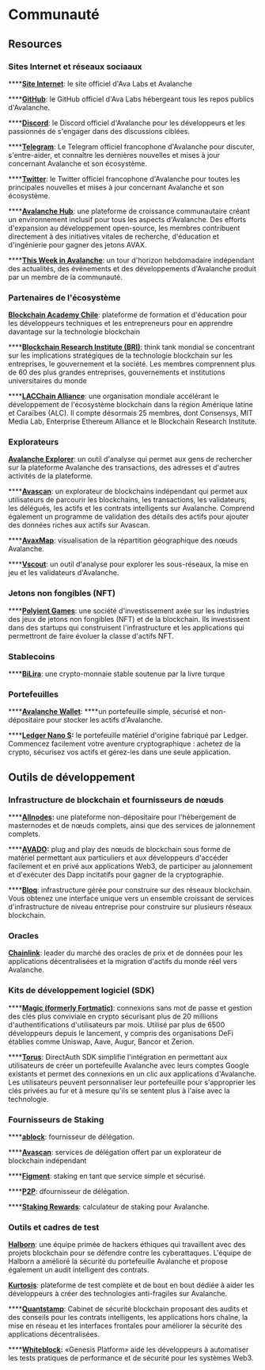 # Communauté

## Resources

### Sites Internet et réseaux sociaaux

\*\*\*\*[**Site Internet**](https://fr.avalabs.org/): le site officiel d'Ava Labs et Avalanche

\*\*\*\*[**GitHub**](https://github.com/ava-labs): le GitHub officiel d'Ava Labs hébergeant tous les repos publics d'Avalanche.

\*\*\*\*[**Discord**](https://chat.avax.network): le Discord officiel d'Avalanche pour les développeurs et les passionnés de s'engager dans des discussions ciblées.

\*\*\*\*[**Telegram**](https://t.me/Avalanche_fr): Le Telegram officiel francophone d'Avalanche pour discuter, s'entre-aider, et connaître les dernières nouvelles et mises à jour concernant Avalanche et son écosystème.

\*\*\*\*[**Twitter**](https://twitter.com/avalanche_fr): le Twitter officiel francophone d'Avalanche pour toutes les principales nouvelles et mises à jour concernant Avalanche et son écosystème.

\*\*\*\*[**Avalanche Hub**](https://community.avax.network/accounts/login/?next=/): une plateforme de croissance communautaire créant un environnement inclusif pour tous les aspects d'Avalanche. Des efforts d'expansion au développement open-source, les membres contribuent directement à des initiatives vitales de recherche, d'éducation et d'ingénierie pour gagner des jetons AVAX.

\*\*\*\*[**This Week in Avalanche**](https://weavax.substack.com/): un tour d'horizon hebdomadaire indépendant des actualités, des événements et des développements d'Avalanche produit par un membre de la communauté.

### Partenaires de l'écosystème

[**Blockchain Academy Chile**](https://www.blockchainacademy.cl/): plateforme de formation et d'éducation pour les développeurs techniques et les entrepreneurs pour en apprendre davantage sur la technologie blockchain

\*\*\*\*[**Blockchain Research Institute \(BRI\)**](https://www.blockchainresearchinstitute.org/): think tank mondial se concentrant sur les implications stratégiques de la technologie blockchain sur les entreprises, le gouvernement et la société. Les membres comprennent plus de 60 des plus grandes entreprises, gouvernements et institutions universitaires du monde

\*\*\*\*[**LACChain Alliance**](https://www.lacchain.net/home#/alliance): une organisation mondiale accélérant le développement de l'écosystème blockchain dans la région Amérique latine et Caraïbes \(ALC\). Il compte désormais 25 membres, dont Consensys, MIT Media Lab, Enterprise Ethereum Alliance et le Blockchain Research Institute.

### Explorateurs

[**Avalanche Explorer**](https://explorer.avax.network): un outil d'analyse qui permet aux gens de rechercher sur la plateforme Avalanche des transactions, des adresses et d'autres activités de la plateforme.

\*\*\*\*[**Avascan**](www.avascan.info): un explorateur de blockchains indépendant qui permet aux utilisateurs de parcourir les blockchains, les transactions, les validateurs, les délégués, les actifs et les contrats intelligents sur Avalanche. Comprend également un programme de validation des détails des actifs pour ajouter des données riches aux actifs sur Avascan.

\*\*\*\*[**AvaxMap**](https://avaxmap.com/): visualisation de la répartition géographique des nœuds Avalanche.

\*\*\*\*[**Vscout**](https://vscout.io): un outil d'analyse pour explorer les sous-réseaux, la mise en jeu et les validateurs d'Avalanche.

### Jetons non fongibles \(NFT\)

\*\*\*\*[**Polyient Games**](https://www.polyient.games): une société d'investissement axée sur les industries des jeux de jetons non fongibles \(NFT\) et de la blockchain. Ils investissent dans des startups qui construisent l'infrastructure et les applications qui permettront de faire évoluer la classe d'actifs NFT.

### Stablecoins

\*\*\*\*[**BiLira**](https://www.bilira.co): une crypto-monnaie stable soutenue par la livre turque

### Portefeuilles

\*\*\*\*[**Avalanche Wallet**](https://wallet.avax.network): ****un portefeuille simple, sécurisé et non-dépositaire pour stocker les actifs d'Avalanche.

\*\*\*\*[**Ledger Nano S**](https://shop.ledger.com/products/ledger-nano-s)**:** le portefeuille matériel d'origine fabriqué par Ledger. Commencez facilement votre aventure cryptographique : achetez de la crypto, sécurisez vos actifs et gérez-les dans une seule application.

## Outils de développement

### Infrastructure de blockchain et fournisseurs de nœuds

\*\*\*\*[**Allnodes**](https://www.allnodes.com)**:** une plateforme non-dépositaire pour l'hébergement de masternodes et de nœuds complets, ainsi que des services de jalonnement complets.

\*\*\*\*[**AVADO**](https://ava.do/)**:** plug and play des nœuds de blockchain sous forme de matériel permettant aux particuliers et aux développeurs d'accéder facilement et en privé aux applications Web3, de participer au jalonnement et d'exécuter des Dapp incitatifs pour gagner de la cryptographie.

\*\*\*\*[**Bloq**](https://www.bloq.com): infrastructure gérée pour construire sur des réseaux blockchain. Vous obtenez une interface unique vers un ensemble croissant de services d'infrastructure de niveau entreprise pour construire sur plusieurs réseaux blockchain.

### Oracles

[**Chainlink**](https://chain.link/): leader du marché des oracles de prix et de données pour les applications décentralisées et la migration d'actifs du monde réel vers Avalanche.

### Kits de développement logiciel \(SDK\)

\*\*\*\*[**Magic \(formerly Fortmatic\)**](https://magic.link/): connexions sans mot de passe et gestion des clés plus conviviale en crypto sécurisant plus de 20 millions d'authentifications d'utilisateurs par mois. Utilisé par plus de 6500 développeurs depuis le lancement, y compris des organisations DeFi établies comme Uniswap, Aave, Augur, Bancor et Zerion.

\*\*\*\*[**Torus**](https://tor.us/): DirectAuth SDK simplifie l'intégration en permettant aux utilisateurs de créer un portefeuille Avalanche avec leurs comptes Google existants et permet des connexions en un clic aux applications d'Avalanche. Les utilisateurs peuvent personnaliser leur portefeuille pour s'approprier les clés privées au fur et à mesure qu'ils se sentent plus à l'aise avec la technologie.

### Fournisseurs de Staking

\*\*\*\*[**ablock**](https://ablock.io/avalanche): fournisseur de délégation.

\*\*\*\*[**Avascan**](https://blog.avascan.info/2020-10-14-avascan-validators-october-2020.html): services de délégation offert par un explorateur de blockchain indépendant

\*\*\*\*[**Figment**](https://figment.io/): staking en tant que service simple et sécurisé.

\*\*\*\*[**P2P**](https://p2p.org/avalanche): dfournisseur de délégation.

\*\*\*\*[**Staking Rewards**](https://www.stakingrewards.com/earn/avalanche): calculateur de staking pour Avalanche.

### Outils et cadres de test

[**Halborn**](https://halborn.com/): une équipe primée de hackers éthiques qui travaillent avec des projets blockchain pour se défendre contre les cyberattaques. L'équipe de Halborn a amélioré la sécurité du portefeuille Avalanche et propose également un audit intelligent des contrats.

[**Kurtosis**](www.kurtosistech.com): plateforme de test complète et de bout en bout dédiée à aider les développeurs à créer des technologies anti-fragiles sur Avalanche.

\*\*\*\*[**Quantstamp**](https://quantstamp.com/): Cabinet de sécurité blockchain proposant des audits et des conseils pour les contrats intelligents, les applications hors chaîne, la mise en réseau et les interfaces frontales pour améliorer la sécurité des applications décentralisées.

\*\*\*\*[**Whiteblock**](https://whiteblock.io/)**:** «Genesis Platform» aide les développeurs à automatiser les tests pratiques de performance et de sécurité pour les systèmes Web3.


